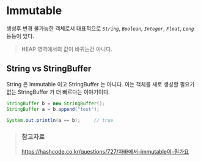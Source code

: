 # Immutable

생성후 변경 불가능한 객체로서 대표적으로 _`String`_, _`Boolean`_, _`Integer`_, _`Float`_, _`Long`_ 등등이 있다.

> HEAP 영역에서의 값이 바뀌는건 아니다.

## String vs StringBuffer

String 은 Immutable 이고 StringBuffer 는 아니다.
이는 객체를 새로 생성할 필요가 없는 StringBuffer 가 더 빠르다는 이야기이다.

```java
StringBuffer b = new StringBuffer();
StringBuffer a = b.append("test");

System.out.println(a == b);     // true
```

> ### 참고자료
> <https://hashcode.co.kr/questions/727/자바에서-immutable이-뭔가요>